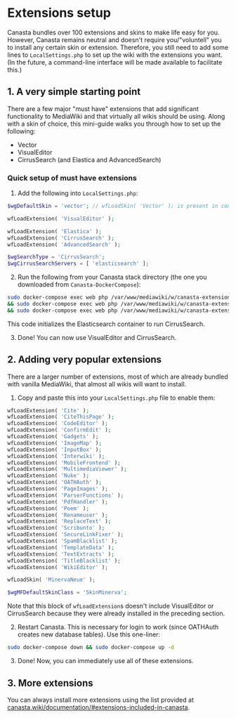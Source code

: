 # Extensions setup
Canasta bundles over 100 extensions and skins to make life easy for you. However, Canasta remains neutral and doesn't require you/"voluntell" you to install any certain skin or extension. Therefore, you still need to add some lines to `LocalSettings.php` to set up the wiki with the extensions you want. (In the future, a command-line interface will be made available to facilitate this.)

## 1. A very simple starting point
There are a few major "must have" extensions that add significant functionality to MediaWiki and that virtually all wikis should be using. Along with a skin of choice, this mini-guide walks you through how to set up the following:

- Vector
- VisualEditor
- CirrusSearch (and Elastica and AdvancedSearch)

### Quick setup of must have extensions

1. Add the following into `LocalSettings.php`:

```php
$wgDefaultSkin = 'vector'; // wfLoadSkin( 'Vector' ); is present in config/settings/Vector.php

wfLoadExtension( 'VisualEditor' );

wfLoadExtension( 'Elastica' );
wfLoadExtension( 'CirrusSearch' );
wfLoadExtension( 'AdvancedSearch' );

$wgSearchType = 'CirrusSearch';
$wgCirrusSearchServers = [ 'elasticsearch' ];
```

2. Run the following from your Canasta stack directory (the one you downloaded from `Canasta-DockerCompose`):

```bash
sudo docker-compose exec web php /var/www/mediawiki/w/canasta-extensions/CirrusSearch/maintenance/UpdateSearchIndexConfig.php \
&& sudo docker-compose exec web php /var/www/mediawiki/w/canasta-extensions/CirrusSearch/maintenance/ForceSearchIndex.php --skipLinks --indexOnSkip \
&& sudo docker-compose exec web php /var/www/mediawiki/w/canasta-extensions/CirrusSearch/maintenance/ForceSearchIndex.php --skipParse
```

This code initializes the Elasticsearch container to run CirrusSearch.

3. Done! You can now use VisualEditor and CirrusSearch.

## 2. Adding very popular extensions
There are a larger number of extensions, most of which are already bundled with vanilla MediaWiki, that almost all wikis will want to install.

1. Copy and paste this into your `LocalSettings.php` file to enable them:

```php
wfLoadExtension( 'Cite' );
wfLoadExtension( 'CiteThisPage' );
wfLoadExtension( 'CodeEditor' );
wfLoadExtension( 'ConfirmEdit' );
wfLoadExtension( 'Gadgets' );
wfLoadExtension( 'ImageMap' );
wfLoadExtension( 'InputBox' );
wfLoadExtension( 'Interwiki' );
wfLoadExtension( 'MobileFrontend' );
wfLoadExtension( 'MultimediaViewer' );
wfLoadExtension( 'Nuke' );
wfLoadExtension( 'OATHAuth' );
wfLoadExtension( 'PageImages' );
wfLoadExtension( 'ParserFunctions' );
wfLoadExtension( 'PdfHandler' );
wfLoadExtension( 'Poem' );
wfLoadExtension( 'Renameuser' );
wfLoadExtension( 'ReplaceText' );
wfLoadExtension( 'Scribunto' );
wfLoadExtension( 'SecureLinkFixer' );
wfLoadExtension( 'SpamBlacklist' );
wfLoadExtension( 'TemplateData' );
wfLoadExtension( 'TextExtracts' );
wfLoadExtension( 'TitleBlacklist' );
wfLoadExtension( 'WikiEditor' );

wfLoadSkin( 'MinervaNeue' );

$wgMFDefaultSkinClass = 'SkinMinerva';
```

Note that this block of `wfLoadExtension`s doesn't include VisualEditor or CirrusSearch because they were already installed in the preceding section.

2. Restart Canasta. This is necessary for login to work (since OATHAuth creates new database tables). Use this one-liner:

```bash
sudo docker-compose down && sudo docker-compose up -d
```

3. Done! Now, you can immediately use all of these extensions.

## 3. More extensions
You can always install more extensions using the list provided at [canasta.wiki/documentation/#extensions-included-in-canasta](https://canasta.wiki/documentation/#extensions-included-in-canasta).
